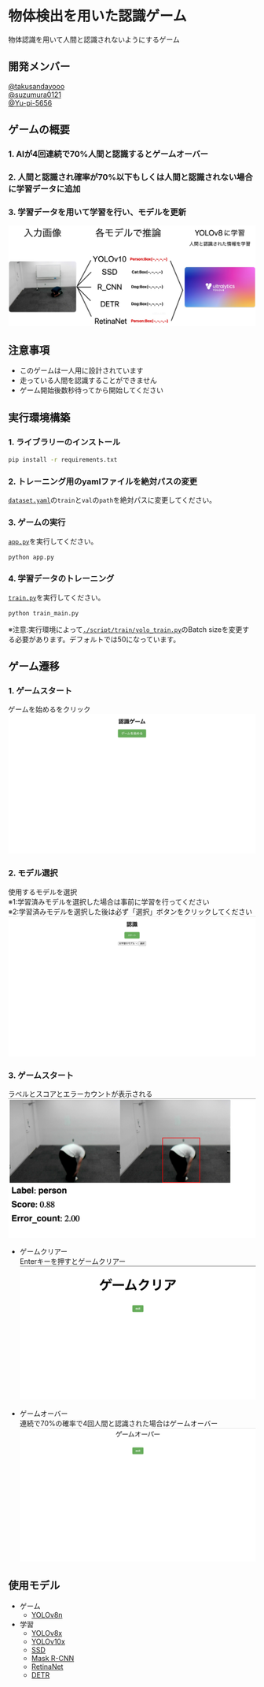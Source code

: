 # 物体検出を用いた認識ゲーム
物体認識を用いて人間と認識されないようにするゲーム

## 開発メンバー
[@takusandayooo](https://github.com/takusandayooo)  
[@suzumura0121](https://github.com/suzumura0121)  
[@Yu-pi-5656](https://github.com/Yu-pi-5656)

## ゲームの概要
### 1. AIが4回連続で70%人間と認識するとゲームオーバー
### 2. 人間と認識され確率が70%以下もしくは人間と認識されない場合に学習データに追加
### 3. 学習データを用いて学習を行い、モデルを更新
![alt text](./readme_photo/game_train.jpg)
## 注意事項
- このゲームは一人用に設計されています
- 走っている人間を認識することができません
- ゲーム開始後数秒待ってから開始してください
## 実行環境構築
### 1. ライブラリーのインストール
```bash
pip install -r requirements.txt
```

### 2. トレーニング用のyamlファイルを絶対パスの変更
[`dataset.yaml`](./script/train/dataset.yaml)の`train`と`val`の`path`を絶対パスに変更してください。

### 3. ゲームの実行
[`app.py`](./app.py)を実行してください。
```bash
python app.py
```


### 4. 学習データのトレーニング
[`train.py`](./train_main.py)を実行してください。
```bash
python train_main.py
```
※注意:実行環境によって[`./script/train/yolo_train.py`](https://github.com/takusandayooo/ObjectDetectGame/blob/b6400d64c0abbaee334ad0fb00bd31d7e2e7efec/script/train/yolo_train.py#L21)のBatch sizeを変更する必要があります。デフォルトでは50になっています。

## ゲーム遷移
### 1. ゲームスタート
ゲームを始めるをクリック
![ゲームスタート](./readme_photo/game_start.png)
### 2. モデル選択
使用するモデルを選択  
※1:学習済みモデルを選択した場合は事前に学習を行ってください  
※2:学習済みモデルを選択した後は必ず「選択」ボタンをクリックしてください
![モデル選択](./readme_photo/model_select.png)
### 3. ゲームスタート
ラベルとスコアとエラーカウントが表示される
![ゲーム画面](./readme_photo/gama_gamen.png)
- ゲームクリアー  
Enterキーを押すとゲームクリアー
![ゲームクリアー](./readme_photo/game_clear.png)

- ゲームオーバー  
連続で70%の確率で4回人間と認識された場合はゲームオーバー
![ゲームオーバー](./readme_photo/game_over.png)


## 使用モデル
- ゲーム
    - [YOLOv8n](https://github.com/ultralytics/ultralytics)
- 学習
    - [YOLOv8x](https://github.com/ultralytics/ultralytics)
    - [YOLOv10x](https://github.com/THU-MIG/yolov10)
    - [SSD](https://github.com/rykov8/ssd_keras)
    - [Mask R-CNN](https://github.com/matterport/Mask_RCNN)
    - [RetinaNet](https://github.com/yhenon/pytorch-retinanet)
    - [DETR](https://github.com/facebookresearch/detr)
